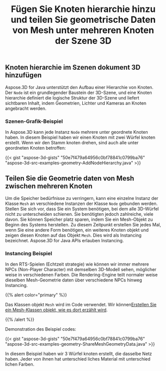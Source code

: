 ﻿---
title: Fügen Sie Knoten hierarchie hinzu und teilen Sie geometrische Daten von Mesh unter mehreren Knoten der Szene 3D
type: docs
weight: 20
url: /de/java/add-node-hierarchy-and-share-geometric-data-of-mesh-among-multiple-nodes-of-3d-scene/
description: Aspose.3D for Java unterstützt den Aufbau einer Hierarchie von Knoten. Der Knoten ist ein grundlegender Baustein der 3D-Szene, und eine Knoten hierarchie definiert die logische Struktur der 3D-Szene und liefert sichtbaren Inhalt, indem Geometrien, Lichter und Kameras an Knoten angebracht werden.
---
## **Knoten hierarchie im Szenen dokument 3D hinzufügen**
Aspose.3D for Java unterstützt den Aufbau einer Hierarchie von Knoten. Der `Node` ist ein grundlegender Baustein der 3D-Szene, und eine Knoten hierarchie definiert die logische Struktur der 3D-Szene und liefert sichtbaren Inhalt, indem Geometrien, Lichter und Kameras an Knoten angebracht werden.
### **Szenen-Grafik-Beispiel**

In Aspose.3D kann jede Instanz `Node` mehrere unter geordnete Knoten haben. In diesem Beispiel haben wir einen Knoten mit zwei Würfel knoten erstellt. Wenn wir den Stamm knoten drehen, sind auch alle unter geordneten Knoten betroffen:

{{< gist "aspose-3d-gists" "50e7f479a64956c0bf78841c0799ba76" "aspose-3d-src-examples-geometry-AddNodeHierarchy.java" >}}
## **Teilen Sie die Geometrie daten von Mesh zwischen mehreren Knoten**
Um die Speicher bedürfnisse zu verringern, kann eine einzelne Instanz der Klasse `Mesh` an verschiedene Instanzen der Klasse `Node` gebunden werden. Stellen Sie sich vor, dass Sie ein System benötigen, bei dem alle 3D-Würfel nicht zu unterscheiden schienen. Sie benötigten jedoch zahlreiche, viele davon. Sie können Speicher platz sparen, indem Sie ein Mesh-Objekt zu Beginn des Systems herstellen. Zu diesem Zeitpunkt erstellen Sie jedes Mal, wenn Sie eine andere Form benötigen, ein weiteres Knoten objekt und zeigen diesen Knoten auf das Objekt `Mesh`. Dies wird als Instancing bezeichnet. Aspose.3D for Java APIs erlauben Instancing.
### **Instancing Beispiel**
In den RTS-Spielen (Echtzeit strategie) wie können wir immer mehrere NPCs (Non-Player Character) mit demselben 3D-Modell sehen, möglicher weise in verschiedenen Farben. Die Rendering-Engine teilt normaler weise dieselben Mesh-Geometrie daten über verschiedene NPCs hinweg Instancing.

{{% alert color="primary" %}} 

Das Klassen objekt `Mesh` wird im Code verwendet. Wir können[Erstellen Sie ein Mesh-Klassen objekt, wie es dort erzählt wird](https://docs.dynabic.com/display/3djava/Create+3D+Mesh+and+Scene).

{{% /alert %}} 

Demonstration des Beispiel codes:

{{< gist "aspose-3d-gists" "50e7f479a64956c0bf78841c0799ba76" "aspose-3d-src-examples-geometry-ShareMeshGeometryData.java" >}}


In diesem Beispiel haben wir 3 Würfel knoten erstellt, die dasselbe Netz haben. Jeder von ihnen hat unterschied liches Material mit unterschied lichen Farben.
